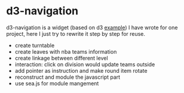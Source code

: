 # d3-navigation

d3-navigation is a widget (based on d3 [example](http://bl.ocks.org/mbostock/4063550)) I have wrote for one project, here I just try to rewrite it step by step for reuse.

- create turntable
- create leaves with nba teams information
- create linkage between different level
- interaction: click on division would update teams outside
- add pointer as instruction and make round item rotate
- reconstruct and module the javascript part
- use sea.js for module mangement
